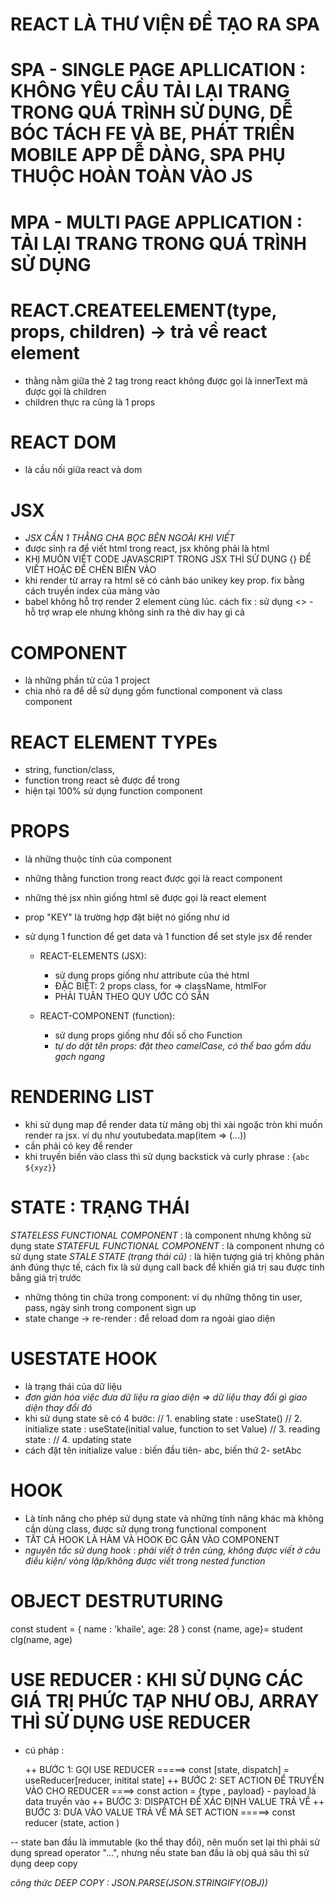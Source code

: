 # REACT LÀ THƯ VIỆN ĐỂ TẠO RA SPA

# SPA - SINGLE PAGE APLLICATION : KHÔNG YÊU CẦU TẢI LẠI TRANG TRONG QUÁ TRÌNH SỬ DỤNG, DỄ BÓC TÁCH FE VÀ BE, PHÁT TRIỂN MOBILE APP DỄ DÀNG, SPA PHỤ THUỘC HOÀN TOÀN VÀO JS

# MPA - MULTI PAGE APPLICATION : TẢI LẠI TRANG TRONG QUÁ TRÌNH SỬ DỤNG

# REACT.CREATEELEMENT(type, props, children) -> trả về react element

- thằng nằm giữa thẻ 2 tag trong react không được gọi là innerText mà được gọi là children
- children thực ra cũng là 1 props

# REACT DOM

- là cầu nối giữa react và dom

# JSX

- _JSX CẦN 1 THẰNG CHA BỌC BÊN NGOÀI KHI VIẾT_
- được sinh ra để viết html trong react, jsx không phải là html
- KHI MUỐN VIẾT CODE JAVASCRIPT TRONG JSX THÌ SỬ DỤNG {} ĐỂ VIẾT HOẶC ĐỂ CHÈN BIẾN VÀO
- khi render từ array ra html sẽ có cảnh báo unikey key prop. fix bằng cách truyền index của mảng vào
- babel không hỗ trợ render 2 element cùng lúc. cách fix : sử dụng <> - hỗ trợ wrap ele nhưng không sinh ra thẻ div hay gì cả

# COMPONENT

- là những phần tử của 1 project
- chia nhỏ ra để dễ sử dụng gồm functional component và class component

# REACT ELEMENT TYPEs

- string, function/class,
- function trong react sẽ được để trong <fnAbc/>
- hiện tại 100% sử dụng function component

# PROPS

- là những thuộc tính của component
- những thằng function trong react được gọi là react component
- những thẻ jsx nhìn giống html sẽ được gọi là react element
- prop "KEY" là trường hợp đặt biệt nó giống như id
- sử dụng 1 function để get data và 1 function để set style jsx để render

  - REACT-ELEMENTS (JSX):

    - sử dụng props giống như attribute của thẻ html
    - ĐẶC BIỆT: 2 props class, for => className, htmlFor
    - PHẢI TUÂN THEO QUY ƯỚC CÓ SẴN

  - REACT-COMPONENT (function):
    - sử dụng props giống như đối số cho Function
    - _tự do dặt tên props: đặt theo camelCase, có thể bao gồm dấu gạch ngang_

# RENDERING LIST

- khi sử dụng map để render data từ mãng obj thì xài ngoặc tròn khi muốn render ra jsx. ví dụ như youtubedata.map(item => (...))
- cần phải có key để render
- khi truyền biến vào class thì sử dụng backstick và curly phrase : {`abc ${xyz}`}

# STATE : TRẠNG THÁI

_STATELESS FUNCTIONAL COMPONENT_ : là component nhưng không sử dụng state
_STATEFUL FUNCTIONAL COMPONENT_ : là component nhưng có sử dụng state
_STALE STATE (trạng thái cũ)_ : là hiện tượng giá trị không phản ánh đúng thực tế, cách fix là sử dụng call back để khiến giá trị sau được tính bằng giá trị trước

- những thông tin chứa trong component: ví dụ những thông tin user, pass, ngày sinh trong component sign up
- state change -> re-render : để reload dom ra ngoài giao diện

# USESTATE HOOK

- là trạng thái của dữ liệu
- _đơn giản hóa việc đưa dữ liệu ra giao diện => dữ liệu thay đổi gì giao diện thay đổi đó_
- khi sử dụng state sẽ có 4 bước:
  // 1. enabling state : useState()
  // 2. initialize state : useState(initial value, function to set Value)
  // 3. reading state :
  // 4. updating state
- cách đặt tên initialize value : biến đầu tiên- abc, biến thứ 2- setAbc

# HOOK

- Là tính năng cho phép sử dụng state và những tính năng khác mà không cần dùng class, được sử dụng trong functional component
- TẤT CẢ HOOK LÀ HÀM VÀ HOOK ĐC GẮN VÀO COMPONENT
- _nguyên tắc sử dụng hook_ : _phải viết ở trên cùng, không được viết ở câu điều kiện/ vòng lặp/không được viết trong nested function_

# OBJECT DESTRUTURING

const student = {
name : 'khaile',
age: 28
}
const {name, age}= student
clg(name, age)

# USE REDUCER : KHI SỬ DỤNG CÁC GIÁ TRỊ PHỨC TẠP NHƯ OBJ, ARRAY THÌ SỬ DỤNG USE REDUCER

- cú pháp :

  ++ BƯỚC 1: GỌI USE REDUCER =====> const [state, dispatch] = useReducer[reducer, initital state]
  ++ BƯỚC 2: SET ACTION ĐỂ TRUYỀN VÀO CHO REDUCER ====> const action = {type , payload} - payload là data truyền vào
  ++ BƯỚC 3: DISPATCH ĐỂ XÁC ĐỊNH VALUE TRẢ VỀ
  ++ BƯỚC 3: DƯA VÀO VALUE TRẢ VỀ MÀ SET ACTION =====> const reducer (state, action )

-- state ban đầu là immutable (ko thể thay đổi), nên muốn set lại thì phải sử dụng spread operator "...",
nhưng nếu state ban đầu là obj quá sâu thì sử dụng deep copy

_công thức DEEP COPY : JSON.PARSE(JSON.STRINGIFY(OBJ))_
